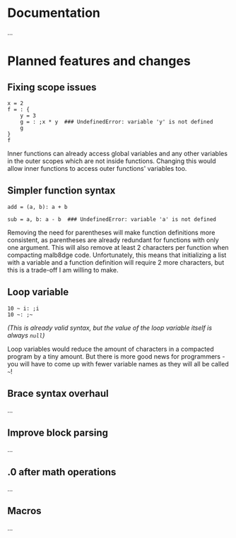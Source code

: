# Documentation
...

# Planned features and changes
## Fixing scope issues
```
x = 2
f = : {
    y = 3
    g = : ;x * y  ### UndefinedError: variable 'y' is not defined
    g
}
f
```
Inner functions can already access global variables and any other variables in the outer scopes which are not inside functions.
Changing this would allow inner functions to access outer functions' variables too.

## Simpler function syntax
```
add = (a, b): a + b

sub = a, b: a - b  ### UndefinedError: variable 'a' is not defined
```
Removing the need for parentheses will make function definitions more consistent, as parentheses are already redundant for functions with only one argument.
This will also remove at least 2 characters per function when compacting malb8dge code.
Unfortunately, this means that initializing a list with a variable and a function definition will require 2 more characters, but this is a trade-off I am willing to make.

## Loop variable
```
10 ~ i: ;i
10 ~: ;~
```
*(This is already valid syntax, but the value of the loop variable itself is always `null`)*

Loop variables would reduce the amount of characters in a compacted program by a tiny amount.
But there is more good news for programmers - you will have to come up with fewer variable names as they will all be called `~`!

## Brace syntax overhaul
...

## Improve block parsing
...

## .0 after math operations
...

## Macros
...
